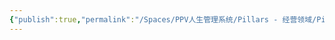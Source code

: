 ```yaml
---
{"publish":true,"permalink":"/Spaces/PPV人生管理系统/Pillars - 经营领域/Pillars - 人生经营领域/运动/增肌减脂计划/力量训练动作库/下斜窄距俯卧撑.md","created":"2025-07-07T18:43:32.869+08:00","modified":"2025-07-09T00:22:52.397+08:00","published":"2025-07-09T00:22:52.397+08:00","cssclasses":""}
---
```


